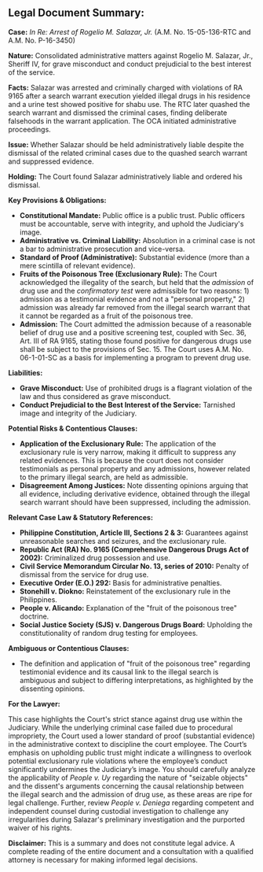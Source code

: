 ## Legal Document Summary:

**Case:** *In Re: Arrest of Rogelio M. Salazar, Jr.* (A.M. No. 15-05-136-RTC and A.M. No. P-16-3450)

**Nature:** Consolidated administrative matters against Rogelio M. Salazar, Jr., Sheriff IV, for grave misconduct and conduct prejudicial to the best interest of the service.

**Facts:** Salazar was arrested and criminally charged with violations of RA 9165 after a search warrant execution yielded illegal drugs in his residence and a urine test showed positive for shabu use.  The RTC later quashed the search warrant and dismissed the criminal cases, finding deliberate falsehoods in the warrant application. The OCA initiated administrative proceedings.

**Issue:** Whether Salazar should be held administratively liable despite the dismissal of the related criminal cases due to the quashed search warrant and suppressed evidence.

**Holding:** The Court found Salazar administratively liable and ordered his dismissal.

**Key Provisions & Obligations:**

*   **Constitutional Mandate:** Public office is a public trust. Public officers must be accountable, serve with integrity, and uphold the Judiciary's image.
*   **Administrative vs. Criminal Liability:** Absolution in a criminal case is not a bar to administrative prosecution and vice-versa.
*   **Standard of Proof (Administrative):** Substantial evidence (more than a mere scintilla of relevant evidence).
*   **Fruits of the Poisonous Tree (Exclusionary Rule):** The Court acknowledged the illegality of the search, but held that the *admission* of drug use and the *confirmatory test* were admissible for two reasons: 1) admission as a testimonial evidence and not a "personal property," 2) admission was already far removed from the illegal search warrant that it cannot be regarded as a fruit of the poisonous tree.
*   **Admission:** The Court admitted the admission because of a reasonable belief of drug use and a positive screening test, coupled with Sec. 36, Art. III of RA 9165, stating those found positive for dangerous drugs use shall be subject to the provisions of Sec. 15. The Court uses A.M. No. 06-1-01-SC as a basis for implementing a program to prevent drug use.

**Liabilities:**

*   **Grave Misconduct:** Use of prohibited drugs is a flagrant violation of the law and thus considered as grave misconduct.
*   **Conduct Prejudicial to the Best Interest of the Service:** Tarnished image and integrity of the Judiciary.

**Potential Risks & Contentious Clauses:**

*   **Application of the Exclusionary Rule:** The application of the exclusionary rule is very narrow, making it difficult to suppress any related evidences. This is because the court does not consider testimonials as personal property and any admissions, however related to the primary illegal search, are held as admissible.
*   **Disagreement Among Justices:** Note dissenting opinions arguing that all evidence, including derivative evidence, obtained through the illegal search warrant should have been suppressed, including the admission.

**Relevant Case Law & Statutory References:**

*   **Philippine Constitution, Article III, Sections 2 & 3:** Guarantees against unreasonable searches and seizures, and the exclusionary rule.
*   **Republic Act (RA) No. 9165 (Comprehensive Dangerous Drugs Act of 2002):** Criminalized drug possession and use.
*   **Civil Service Memorandum Circular No. 13, series of 2010:** Penalty of dismissal from the service for drug use.
*   **Executive Order (E.O.) 292:** Basis for administrative penalties.
*   **Stonehill v. Diokno:** Reinstatement of the exclusionary rule in the Philippines.
*   **People v. Alicando:** Explanation of the "fruit of the poisonous tree" doctrine.
*   **Social Justice Society (SJS) v. Dangerous Drugs Board:** Upholding the constitutionality of random drug testing for employees.

**Ambiguous or Contentious Clauses:**

*   The definition and application of "fruit of the poisonous tree" regarding testimonial evidence and its causal link to the illegal search is ambiguous and subject to differing interpretations, as highlighted by the dissenting opinions.

**For the Lawyer:**

This case highlights the Court's strict stance against drug use within the Judiciary.  While the underlying criminal case failed due to procedural impropriety, the Court used a lower standard of proof (substantial evidence) in the administrative context to discipline the court employee. The Court’s emphasis on upholding public trust might indicate a willingness to overlook potential exclusionary rule violations where the employee’s conduct significantly undermines the Judiciary’s image. You should carefully analyze the applicability of *People v. Uy* regarding the nature of "seizable objects" and the dissent's arguments concerning the causal relationship between the illegal search and the admission of drug use, as these areas are ripe for legal challenge. Further, review *People v. Deniega* regarding competent and independent counsel during custodial investigation to challenge any irregularities during Salazar's preliminary investigation and the purported waiver of his rights.

**Disclaimer:** This is a summary and does not constitute legal advice. A complete reading of the entire document and a consultation with a qualified attorney is necessary for making informed legal decisions.
